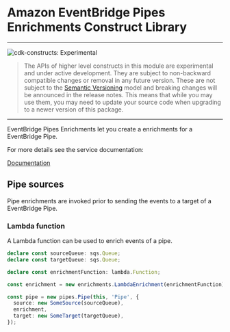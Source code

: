# Amazon EventBridge Pipes Enrichments Construct Library

<!--BEGIN STABILITY BANNER-->

---

![cdk-constructs: Experimental](https://img.shields.io/badge/cdk--constructs-experimental-important.svg?style=for-the-badge)

> The APIs of higher level constructs in this module are experimental and under active development.
> They are subject to non-backward compatible changes or removal in any future version. These are
> not subject to the [Semantic Versioning](https://semver.org/) model and breaking changes will be
> announced in the release notes. This means that while you may use them, you may need to update
> your source code when upgrading to a newer version of this package.

---

<!--END STABILITY BANNER-->


EventBridge Pipes Enrichments let you create a enrichments for a EventBridge Pipe.


For more details see the service documentation:

[Documentation](https://docs.aws.amazon.com/eventbridge/latest/userguide/pipes-enrichment.html)

## Pipe sources

Pipe enrichments are invoked prior to sending the events to a target of a EventBridge Pipe.

### Lambda function

A Lambda function can be used to enrich events of a pipe.

```ts
declare const sourceQueue: sqs.Queue;
declare const targetQueue: sqs.Queue;

declare const enrichmentFunction: lambda.Function;

const enrichment = new enrichments.LambdaEnrichment(enrichmentFunction);

const pipe = new pipes.Pipe(this, 'Pipe', {
  source: new SomeSource(sourceQueue),
  enrichment,
  target: new SomeTarget(targetQueue),
});
```
